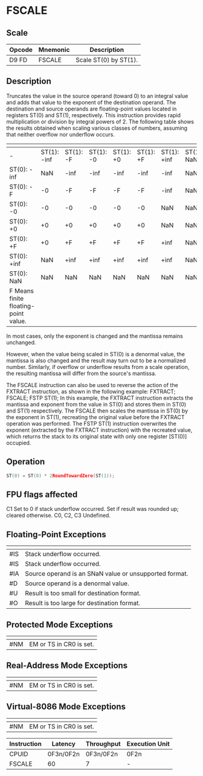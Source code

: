 # FSCALE
 
## Scale
 
 
|Opcode|Mnemonic|Description|
|-|-|-|
|D9 FD|FSCALE|Scale ST(0) by ST(1).|
 
## Description
 
Truncates the value in the source operand (toward 0) to an integral value and adds that value to the exponent of the destination operand. The destination and source operands are floating-point values located in registers ST(0) and ST(1), respectively. This instruction provides rapid multiplication or division by integral powers of 2. The following table shows the results obtained when scaling various classes of numbers, assuming that neither overflow nor underflow occurs.
 
|[]()||||||||
|-|-|-|-|-|-|-|-|
|-|ST(1): -inf|ST(1): -F|ST(1): -0|ST(1): +0|ST(1): +F|ST(1): +inf|ST(1): NaN|
|ST(0): -inf|NaN|-inf|-inf|-inf|-inf|-inf|NaN|
|ST(0): -F|-0|-F|-F|-F|-F|-inf|NaN|
|ST(0): -0|-0|-0|-0|-0|-0|NaN|NaN|
|ST(0): +0|+0|+0|+0|+0|+0|NaN|NaN|
|ST(0): +F|+0|+F|+F|+F|+F|+inf|NaN|
|ST(0): +inf|NaN|+inf|+inf|+inf|+inf|+inf|NaN|
|ST(0): NaN|NaN|NaN|NaN|NaN|NaN|NaN|NaN|
|F Means finite floating-point value.|
In most cases, only the exponent is changed and the mantissa remains unchanged.
 
However, when the value being scaled in ST(0) is a denormal value, the mantissa is also changed and the result may turn out to be a normalized number. Similarly, if overflow or underflow results from a scale operation, the resulting mantissa will differ from the source's mantissa.
 
The FSCALE instruction can also be used to reverse the action of the FXTRACT instruction, as shown in the following example: FXTRACT; FSCALE; FSTP ST(1); In this example, the FXTRACT instruction extracts the mantissa and exponent from the value in ST(0) and stores them in ST(0) and ST(1) respectively. The FSCALE then scales the mantissa in ST(0) by the exponent in ST(1), recreating the original value before the FXTRACT operation was performed. The FSTP ST(1) instruction overwrites the exponent (extracted by the FXTRACT instruction) with the recreated value, which returns the stack to its original state with only one register [ST(0)] occupied.
 
 
## Operation
 
```c
ST(0) = ST(0) * 2RoundTowardZero(ST(1));

```
 
 
## FPU flags affected
 
C1 Set to 0 if stack underflow occurred.
Set if result was rounded up; cleared otherwise.
C0, C2, C3 Undefined.

 
 
## Floating-Point Exceptions
 
|[]()||
|-|-|
|#IS|Stack underflow occurred.|
|#IS|Stack underflow occurred.|
|#IA|Source operand is an SNaN value or unsupported format.|
|#D|Source operand is a denormal value.|
|#U|Result is too small for destination format.|
|#O|Result is too large for destination format.|
 
## Protected Mode Exceptions
 
|[]()||
|-|-|
|#NM|EM or TS in CR0 is set.|
 
## Real-Address Mode Exceptions
 
|[]()||
|-|-|
|#NM|EM or TS in CR0 is set.|
 
## Virtual-8086 Mode Exceptions
 
|[]()||
|-|-|
|#NM|EM or TS in CR0 is set.|
 
|Instruction|Latency|Throughput|Execution Unit|
|-|-|-|-|
|CPUID|0F3n/0F2n|0F3n/0F2n|0F2n|
|FSCALE|60|7|-|
